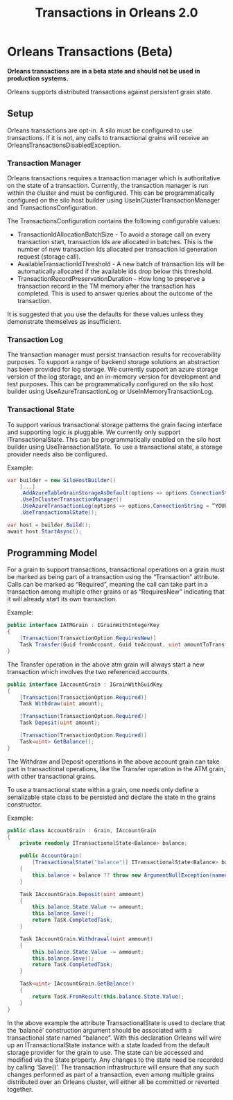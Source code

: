 ﻿---
layout: page
title: Transactions in Orleans 2.0
---

# Orleans Transactions (Beta)

__Orleans transactions are in a beta state and should not be used in production systems.__

Orleans supports distributed transactions against persistent grain state.

## Setup

Orleans transactions are opt-in.  A silo must be configured to use transactions.  If it is not, any calls to transactional grains will receive an OrleansTransactionsDisabledException.

### Transaction Manager

Orleans transactions requires a transaction manager which is authoritative on the state of a transaction.  Currently, the transaction manager is run within the cluster and must be configured.  This can be programmatically configured on the silo host builder using UseInClusterTransactionManager and TransactionsConfiguration.

The TransactionsConfiguration contains the following configurable values:
* TransactionIdAllocationBatchSize - To avoid a storage call on every transaction start, transaction Ids are allocated in batches. This is the number of new transaction Ids allocated per transaction Id generation request (storage call).
* AvailableTransactionIdThreshold - A new batch of transaction Ids will be automatically allocated if the available ids drop below this threshold.
* TransactionRecordPreservationDuration - How long to preserve a transaction record in the TM memory after the transaction has completed.  This is used to answer queries about the outcome of the transaction.

It is suggested that you use the defaults for these values unless they demonstrate themselves as insufficient.

### Transaction Log

The transaction manager must persist transaction results for recoverability purposes.  To support a range of backend storage solutions an abstraction has been provided for log storage.  We currently support an azure storage version of the log storage, and an in-memory version for development and test purposes.  This can be programmatically configured on the silo host builder using UseAzureTransactionLog or UseInMemoryTransactionLog.

### Transactional State

To support various transactional storage patterns the grain facing interface and supporting logic is pluggable.  We currently only support ITransactionalState.  This can be programmatically enabled on the silo host builder using UseTransactionalState.  To use a transactional state, a storage provider needs also be configured.

Example:

``` csharp
var builder = new SiloHostBuilder()
    [...]
    .AddAzureTableGrainStorageAsDefault(options => options.ConnectionString = ”YOUR_STORAGE_CONNECTION_STRING”)
    .UseInClusterTransactionManager()
    .UseAzureTransactionLog(options => options.ConnectionString = ”YOUR_STORAGE_CONNECTION_STRING”) 
    .UseTransactionalState();

var host = builder.Build();
await host.StartAsync();
```

## Programming Model

For a grain to support transactions, transactional operations on a grain must be marked as being part of a transaction using the “Transaction” attribute.  Calls can be marked as “Required”, meaning the call can take part in a transaction among multiple other grains or as “RequiresNew” indicating that it will already start its own transaction.

Example:

``` csharp
public interface IATMGrain : IGrainWithIntegerKey
{
    [Transaction(TransactionOption.RequiresNew)]
    Task Transfer(Guid fromAccount, Guid toAccount, uint amountToTransfer);
}
```

The Transfer operation in the above atm grain will always start a new transaction which involves the two referenced accounts.

``` csharp
public interface IAccountGrain : IGrainWithGuidKey
{
    [Transaction(TransactionOption.Required)]
    Task Withdraw(uint amount);

    [Transaction(TransactionOption.Required)]
    Task Deposit(uint amount);

    [Transaction(TransactionOption.Required)]
    Task<uint> GetBalance();
}
```

The Withdraw and Deposit operations in the above account grain can take part in transactional operations, like the Transfer operation in the ATM grain, with other transactional grains.

To use a transactional state within a grain, one needs only define a serializable state class to be persisted and declare the state in the grains constructor.

Example:

``` csharp
public class AccountGrain : Grain, IAccountGrain
{
    private readonly ITransactionalState<Balance> balance;

    public AccountGrain(
        [TransactionalState("balance")] ITransactionalState<Balance> balance)
    {
        this.balance = balance ?? throw new ArgumentNullException(nameof(balance));
    }

    Task IAccountGrain.Deposit(uint ammount)
    {
        this.balance.State.Value += ammount;
        this.balance.Save();
        return Task.CompletedTask;
    }

    Task IAccountGrain.Withdrawal(uint ammount)
    {
        this.balance.State.Value -= ammount;
        this.balance.Save();
        return Task.CompletedTask;
    }

    Task<uint> IAccountGrain.GetBalance()
    {
        return Task.FromResult(this.balance.State.Value);
    }
}
```

In the above example the attribute TransactionalState is used to declare that the ‘balance’ construction argument should be associated with a transactional state named “balance”.  With this declaration Orleans will wire up an ITransactionalState<Balance> instance with a state loaded from the default storage provider for the grain to use.  The state can be accessed and modified via the State property.  Any changes to the state need be recorded by calling ‘Save()’.  The transaction infrastructure will ensure that any such changes performed as part of a transaction, even among multiple grains distributed over an Orleans cluster, will either all be committed or reverted together.

